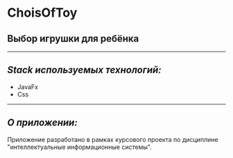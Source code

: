 # ChoisOfToy
Выбор игрушки для ребёнка
-----------------------------------
-----------------------------------
***Stack используемых технологий:***
-----------------------------------
- JavaFx
- Css

***
***О приложении:***
-----------------------------------
Приложение разработано в рамках курсового проекта по дисциплине 
"интеллектуальные информационные системы".

